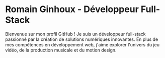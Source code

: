 # Romain Ginhoux - Développeur Full-Stack

Bienvenue sur mon profil GitHub ! Je suis un développeur full-stack passionné par la création de solutions numériques innovantes. En plus de mes compétences en développement web, j'aime explorer l'univers du jeu vidéo, de la production musicale et du motion design.




<!--
**Peti6inge/Peti6inge** is a ✨ _special_ ✨ repository because its `README.md` (this file) appears on your GitHub profile.

Here are some ideas to get you started:

- 🔭 I’m currently working on ...
- 🌱 I’m currently learning ...
- 👯 I’m looking to collaborate on ...
- 🤔 I’m looking for help with ...
- 💬 Ask me about ...
- 📫 How to reach me: ...
- 😄 Pronouns: ...
- ⚡ Fun fact: ...
-->
